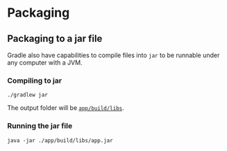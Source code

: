 # Packaging

## Packaging to a jar file

Gradle also have capabilities to compile files into `jar` to be runnable under any computer with a JVM.

### Compiling to jar

```shell
./gradlew jar
```

The output folder will be [`app/build/libs`](/app/build/libs).

### Running the jar file

```shell
java -jar ./app/build/libs/app.jar
```